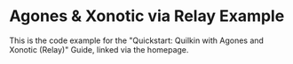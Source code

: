 # Agones & Xonotic via Relay Example

This is the code example for the "Quickstart: Quilkin with Agones and Xonotic (Relay)" Guide, linked via the homepage.
